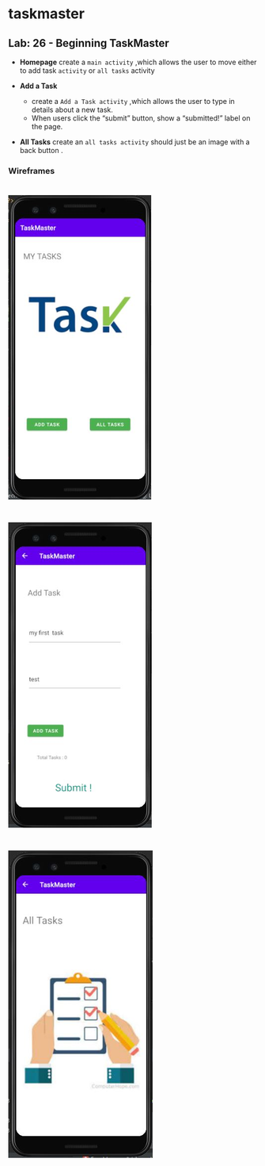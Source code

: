 # taskmaster
## Lab: 26 - Beginning TaskMaster
- **Homepage**
  create a `main activity` ,which allows the user to move either to add task `activity` or `all tasks` activity 


- **Add a Task**
  - create a `Add a Task activity` ,which allows the user to type in details about a new task.
  - When users click the “submit” button, show a “submitted!” label on the page.

- **All Tasks**
create an `all tasks activity` should just be an image with a back button .

### Wireframes
# ![main](screenshots/main.JPG)
# ![add task](screenshots/add.JPG)
# ![all tasks](screenshots/all.JPG)